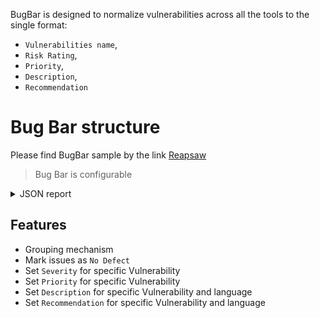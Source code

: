 BugBar is designed to normalize vulnerabilities across all the tools to the single format:
* `Vulnerabilities name`,
* `Risk Rating`,
* `Priority`,
* `Description`,
* `Recommendation`

# Bug Bar structure
Please find BugBar sample by the link [Reapsaw](https://github.com/dowjones/sast/blob/develop/bugbar/bugbar.json)

> Bug Bar is configurable

<details><summary>JSON report</summary>
<p>

```json
{
  "Cross-Site Request Forgery (CSRF)": {
    "is_issue": "",
    "risk_rating": "Medium",
    "jira_priority": "Major",
    "grouped": "",
    "description": {},
    "recommendation": {},
    "cxsast": "XSRF"
  },
  "SQL Injection": {
    "is_issue": "",
    "risk_rating": "Critical",
    "jira_priority": "Major",
    "grouped": "",
    "description": {},
    "recommendation": {},
    "cxsast": "SQL Injection in Content Provider;SQL_Injection"
  },
  "Sensitive Information Disclosure": {
    "is_issue": "",
    "risk_rating": "High",
    "jira_priority": "Major",
    "grouped": "",
    "description": {},
    "recommendation": {},
    "cxsast": "Sensitive Information Disclosure;Client_Password_In_Comment;Client_Password_Weak_Encryption;CPP_Insecure_Credential_Storage;HardcodedCredentials;Hardcoded_Connection_String;Hardcoded_Password;Hardcoded_password_in_Connection_String;Hardcoded_Password_In_Gradle;Hardcoded_Session_Secret_Token;Hard_Coded_Cryptography_Key;Insufficiently_Protected_Credentials;Kony_Hardcoded_EncryptionKey;Missing_Password_Field_Masking;Password_In_Comment;Password_in_Configuration_File;Password_misuse;Plaintext_Storage_of_a_Password;Storing_Passwords_in_a_Recoverable_Format;Use_of_Hardcoded_Cryptographic_Key;Use_Of_Hardcoded_Password;Use_of_Hardcoded_Password;Use_of_Hard_coded_Cryptographic_Key;Use_of_Hard_coded_Security_Constants"
  },
  "Vulnerable Software": {
    "is_issue": "",
    "risk_rating": "High",
    "jira_priority": "Major",
    "grouped": "",
    "description": {},
    "recommendation": {},
    "cxsast": "Obsolete WordPress version;Client_Use_Of_JQuery_Outdated_Version;Client_JQuery_Deprecated_Symbols;Vulnerable Software Version"
  }
}
```
</p>
</details>

## Features
* Grouping mechanism
* Mark issues as `No Defect`
* Set `Severity` for specific Vulnerability
* Set `Priority` for specific Vulnerability
* Set `Description` for specific Vulnerability and language
* Set `Recommendation` for specific Vulnerability and language
